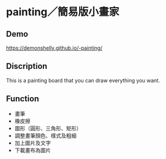 # painting／簡易版小畫家
## Demo 
https://demonshelly.github.io/-painting/

## Discription
This is a painting board that you can draw everything you want.

## Function
- 畫筆
- 橡皮擦
- 圖形（圓形、三角形、矩形）
- 調整畫筆顏色、樣式及粗細
- 加上圖片及文字
- 下載畫布為圖片
